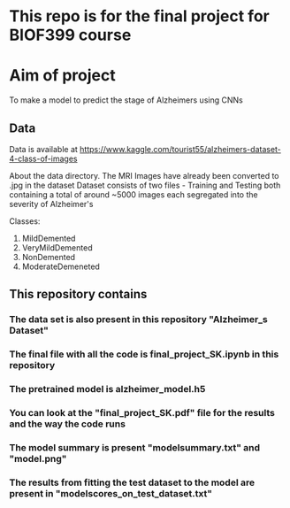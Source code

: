# This repo is for the final project for BIOF399 course 

# Aim of project

To make a model to predict the stage of Alzheimers using CNNs

## Data
Data is available at https://www.kaggle.com/tourist55/alzheimers-dataset-4-class-of-images

About the data directory.
The MRI Images have already been converted to .jpg in the dataset
Dataset consists of two files - Training and Testing both containing a total of around ~5000 images each segregated into the severity of Alzheimer's

Classes:

1. MildDemented
2. VeryMildDemented
3. NonDemented 
4. ModerateDemeneted

## This repository contains 

### The data set is also present in this repository "Alzheimer_s Dataset"

### The final file with all the code is final_project_SK.ipynb in this repository

### The pretrained model is alzheimer_model.h5

### You can look at the "final_project_SK.pdf" file for the results and the way the code runs

### The model summary is present "modelsummary.txt" and "model.png"

### The results from fitting the test dataset to the model are present in "modelscores_on_test_dataset.txt"
